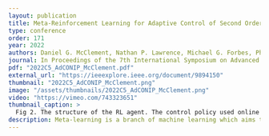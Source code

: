 ```yaml
---
layout: publication
title: Meta-Reinforcement Learning for Adaptive Control of Second Order Systems
type: conference
order: 171
year: 2022
authors: Daniel G. McClement, Nathan P. Lawrence, Michael G. Forbes, Philip D. Loewen, Johan U. Backström, R. Bhushan Gopaluni
journal: In Proceedings of the 7th International Symposium on Advanced Control of Industrial Processes (AdCONIP)
pdf: "2022C5_AdCONIP_McClement.pdf"
external_url: "https://ieeexplore.ieee.org/document/9894150"
thumbnail: "2022C5_AdCONIP_McClement.png"
image: "/assets/thumbnails/2022C5_AdCONIP_McClement.png"
video: "https://vimeo.com/743323651"
thumbnail_caption: >
  Fig 2. The structure of the RL agent. The control policy used online is shown in the grey box while the critic used during offline training is shown in green.
description: Meta-learning is a branch of machine learning which aims to synthesize data from a distribution of related tasks to efficiently solve new ones. In process control, many systems have similar and well-understood dynamics, which suggests it is feasible to create a generalizable controller through meta-learning. In this work, we formulate a meta reinforcement learning (meta-RL) control strategy that takes advantage of known, offline information for training, such as a model structure. The meta-RL agent is trained over a distribution of model parameters, rather than a single model, enabling the agent to automatically adapt to changes in the process dynamics while maintaining performance. A key design element is the ability to leverage model-based information offline during training, while maintaining a model-free policy structure for interacting with new environments. Our previous work has demonstrated how this approach can be applied to the industrially-relevant problem of tuning proportional-integral controllers to control first order processes. In this work, we briefly reintroduce our methodology and demonstrate how it can be extended to proportional-integral-derivative controllers and second order systems.
---
```


